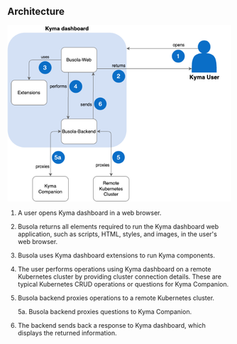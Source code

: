 ## Architecture

![Kyma dashboard architecture](../user/assets/dashboard_architecture.png)

1. A user opens Kyma dashboard in a web browser.
2. Busola returns all elements required to run the Kyma dashboard web application, such as scripts, HTML, styles, and images, in the user's web browser.
3. Busola uses Kyma dashboard extensions to run Kyma components.
4. The user performs operations using Kyma dashboard on a remote Kubernetes cluster by providing cluster connection details. These are typical Kubernetes CRUD operations or questions for Kyma Companion.
5. Busola backend proxies operations to a remote Kubernetes cluster.

   5a. Busola backend proxies questions to Kyma Companion.

6. The backend sends back a response to Kyma dashboard, which displays the returned information.
